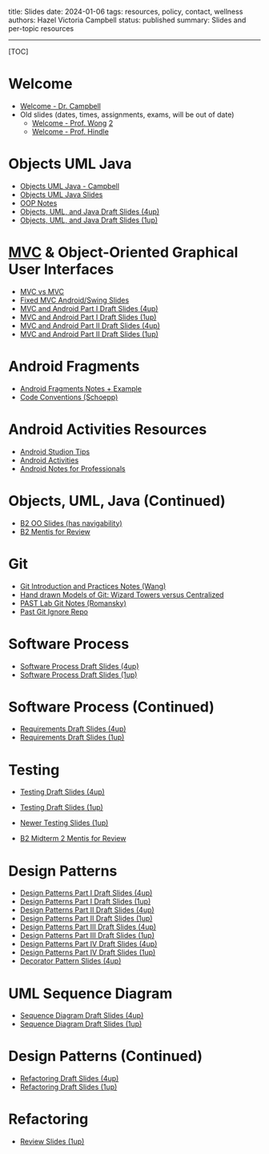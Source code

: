 title: Slides
date: 2024-01-06
tags: resources, policy, contact, wellness
authors: Hazel Victoria Campbell
status: published
summary: Slides and per-topic resources

---

[TOC]

# Welcome

* [Welcome - Dr. Campbell]({attach}slides/000welcome-campbell.pdf)
* Old slides (dates, times, assignments, exams, will be out of date)
    * [Welcome - Prof. Wong]({attach}slides/00_Welcome_Wong.pdf) [2]({attach}slides/00_Welcome_Wong2.pdf)
    * [Welcome - Prof. Hindle]({attach}slides/00_Welcome_Hindle.pdf)

# Objects UML Java

* [Objects UML Java - Campbell]({attach}slides/010oo-campbell.pdf)
* [Objects UML Java Slides]({attach}slides/02-OO.pdf)
* [OOP Notes]({attach}slides/OONotes.pdf)
* [Objects, UML, and Java Draft Slides (4up)]({attach}slides/02-OO.4up.pdf)
* [Objects, UML, and Java Draft Slides (1up)]({attach}slides/02-OO.pdf)

# <a id="mvc" href="#mvc">MVC</a> & Object-Oriented Graphical User Interfaces

* [MVC vs MVC]({attach}slides/MVC2.pdf)
* [Fixed MVC Android/Swing Slides]({attach}slides/MVCAndroid.pdf)
* [MVC and Android Part I Draft Slides (4up)]({attach}slides/MVCAndroid4up.pdf)
* [MVC and Android Part I Draft Slides (1up)]({attach}slides/MVCAndroidPart1.pdf)
* [MVC and Android Part II Draft Slides (4up)]({attach}slides/MVCAndroid4up2.pdf)
* [MVC and Android Part II Draft Slides (1up)]({attach}slides/MVC_AP2DS.pdf)


# Android Fragments

* [Android Fragments Notes + Example]({attach}slides/Android_Fragments_Notes_Example.pdf)
* [Code Conventions (Schoepp)]({attach}slides/Code_Conventions_Schoepp.pdf)

# Android Activities Resources 

* [Android Studion Tips]({attach}slides/AST.pdf)
* [Android Activities]({attach}slides/AA.pdf)
* [Android Notes for Professionals]({attach}slides/ANP.pdf)


# Objects, UML, Java (Continued)

* [B2 OO Slides (has navigability)]({attach}slides/BOO.pdf)
* [B2 Mentis for Review]({attach}slides/MidRev.pdf)


# Git

* [Git Introduction and Practices Notes (Wang)]({attach}slides/Git_Introduction_and_Practices.pdf)
* [Hand drawn Models of Git: Wizard Towers versus Centralized]({attach}slides/HDMofG.pdf)
* [PAST Lab Git Notes (Romansky)]({filename}/labs/past_notes.md)
* [Past Git Ignore Repo](https://github.com/github/gitignore)
# Software Process 

* [Software Process Draft Slides (4up)]({attach}slides/SP.pdf)
* [Software Process Draft Slides (1up)]({attach}slides/SP2.pdf)


# Software Process (Continued)

* [Requirements Draft Slides (4up)]({attach}slides/SP05.pdf)
* [Requirements Draft Slides (1up)]({attach}slides/SP05_2.pdf)


# Testing 

* [Testing Draft Slides (4up)]({attach}slides/06_Testing_4up.pdf)
* [Testing Draft Slides (1up)]({attach}slides/06_Testing.pdf)
* [Newer Testing Slides (1up)]({attach}slides/06-Testing.pdf)


* [B2 Midterm 2 Mentis for Review]({attach}slides/301_Midterm2Review.pdf)

# Design Patterns

* [Design Patterns Part I Draft Slides (4up)]({attach}slides/07-Patterns-01.4up.pdf)
* [Design Patterns Part I Draft Slides (1up)]({attach}slides/07-Patterns-01.pdf)
* [Design Patterns Part II Draft Slides (4up)]({attach}slides/07-Patterns-02.4up.pdf)
* [Design Patterns Part II Draft Slides (1up)]({attach}slides/07-Patterns-02.pdf)
* [Design Patterns Part III Draft Slides (4up)]({attach}slides/07-Patterns-03.4up.pdf)
* [Design Patterns Part III Draft Slides (1up)]({attach}slides/07-Patterns-03.pdf)
* [Design Patterns Part IV Draft Slides (4up)]({attach}slides/07-Patterns-04.4up.pdf)
* [Design Patterns Part IV Draft Slides (1up)]({attach}slides/07-Patterns-04.pdf)
* [Decorator Pattern Slides (4up)]({attach}slides/decorator-pattern-talk.pdf)


# UML Sequence Diagram

* [Sequence Diagram Draft Slides (4up)]({attach}slides/Sequence_Diagram_4up.pdf)
* [Sequence Diagram Draft Slides (1up)]({attach}slides/Sequence_Diagram_1up.pdf)

# Design Patterns (Continued)

* [Refactoring Draft Slides (4up)]({attach}slides/08-Refactoring_4up.pdf)
* [Refactoring Draft Slides (1up)]({attach}slides/08-Refactoring.pdf)

# Refactoring 

* [Review Slides (1up)]({attach}slides/10_Review.pdf)